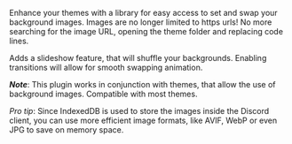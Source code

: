 Enhance your themes with a library for easy access to set and swap your background images. Images are no longer limited to https urls! No more searching for the image URL, opening the theme folder and replacing code lines.

Adds a slideshow feature, that will shuffle your backgrounds. Enabling transitions will allow for smooth swapping animation.


_**Note**_: This plugin works in conjunction with themes, that allow the use of background images. Compatible with most themes. 

_Pro tip_: Since IndexedDB is used to store the images inside the Discord client, you can use more efficient image formats, like AVIF, WebP or even JPG to save on memory space.